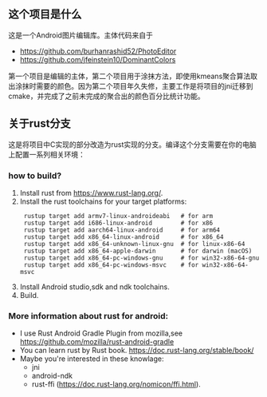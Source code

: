 ## 这个项目是什么

 这是一个Android图片编辑库。主体代码来自于
 -  https://github.com/burhanrashid52/PhotoEditor 
 -  https://github.com/jfeinstein10/DominantColors
 
 第一个项目是编辑的主体，第二个项目用于涂抹方法，即使用kmeans聚合算法取出涂抹时需要的颜色。因为第二个项目年久失修，主要工作是将项目的jni迁移到cmake，并完成了之前未完成的聚合出的颜色百分比统计功能。
 
## 关于rust分支

 这是将项目中C实现的部分改造为rust实现的分支。编译这个分支需要在你的电脑上配置一系列相关环境：
 
 ### how to build?
 1. Install rust from https://www.rust-lang.org/.
 2. Install the rust toolchains for your target platforms:
    ```
     rustup target add armv7-linux-androideabi   # for arm
     rustup target add i686-linux-android        # for x86
     rustup target add aarch64-linux-android     # for arm64
     rustup target add x86_64-linux-android      # for x86_64
     rustup target add x86_64-unknown-linux-gnu  # for linux-x86-64
     rustup target add x86_64-apple-darwin       # for darwin (macOS)
     rustup target add x86_64-pc-windows-gnu     # for win32-x86-64-gnu
     rustup target add x86_64-pc-windows-msvc    # for win32-x86-64-msvc
    ``` 
 3. Install Android studio,sdk and ndk toolchains.
 4. Build.
 
 ### More information about rust for android:
 + I use Rust Android Gradle Plugin from mozilla,see https://github.com/mozilla/rust-android-gradle
 + You can learn rust by Rust book. https://doc.rust-lang.org/stable/book/
 + Maybe you're interested in these knowlage:
   + jni
   + android-ndk
   + rust-ffi (https://doc.rust-lang.org/nomicon/ffi.html).

